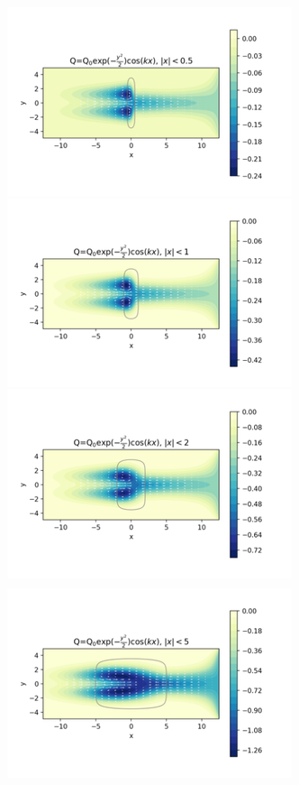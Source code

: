 ![](L_eq_0p5_walled_betaplane.png)
![](L_eq_1_walled_betaplanepng.png)
![](L_eq_2_walled_betaplane.png)

![](L_eq_5_walled_betaplane.png)
